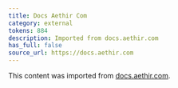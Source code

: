 ```yaml
---
title: Docs Aethir Com
category: external
tokens: 884
description: Imported from docs.aethir.com
has_full: false
source_url: https://docs.aethir.com
---
```


This content was imported from [docs.aethir.com](https://docs.aethir.com).
